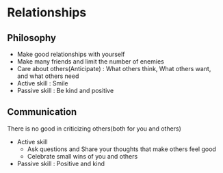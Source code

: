 # Relationships

## Philosophy

- Make good relationships with yourself
- Make many friends and limit the number of enemies
- Care about others(Anticipate) : What others think, What others want, and what others need
- Active skill : Smile
- Passive skill : Be kind and positive

## Communication

There is no good in criticizing others(both for you and others)

- Active skill
  - Ask questions and Share your thoughts that make others feel good
  - Celebrate small wins of you and others
- Passive skill : Positive and kind